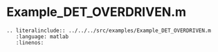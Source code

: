 # Example_DET_OVERDRIVEN.m

```{eval-rst}
.. literalinclude:: ../../../src/examples/Example_DET_OVERDRIVEN.m
   :language: matlab
   :linenos:
```
